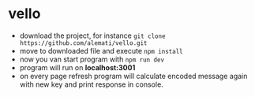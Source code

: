 # vello

*  download the project, for instance ```git clone https://github.com/alemati/vello.git```
*  move to downloaded file and execute ```npm install```
*  now you van start program with ```npm run dev```
*  program will run on __localhost:3001__
*  on every page refresh program will calculate encoded message again with new key and print response in console.
